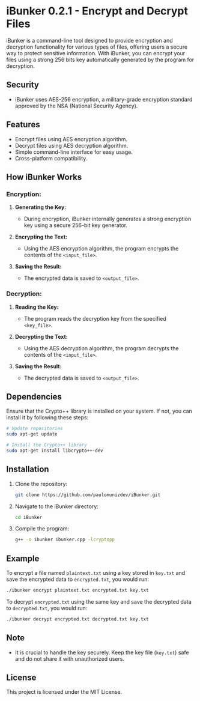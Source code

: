 # iBunker 0.2.1 - Encrypt and Decrypt Files

iBunker is a command-line tool designed to provide encryption and decryption functionality for various types of files, offering users a secure way to protect sensitive information. With iBunker, you can encrypt your files using a strong 256 bits key automatically generated by the program for decryption.

## Security

- iBunker uses AES-256 encryption, a military-grade encryption standard approved by the NSA (National Security Agency).

## Features

- Encrypt files using AES encryption algorithm.
- Decrypt files using AES decryption algorithm.
- Simple command-line interface for easy usage.
- Cross-platform compatibility.

## How iBunker Works

### Encryption:

1. **Generating the Key:**
   - During encryption, iBunker internally generates a strong encryption key using a secure 256-bit key generator.

2. **Encrypting the Text:**
   - Using the AES encryption algorithm, the program encrypts the contents of the `<input_file>`.

3. **Saving the Result:**
   - The encrypted data is saved to `<output_file>`.

### Decryption:

1. **Reading the Key:**
   - The program reads the decryption key from the specified `<key_file>`.

2. **Decrypting the Text:**
   - Using the AES decryption algorithm, the program decrypts the contents of the `<input_file>`.

3. **Saving the Result:**
   - The decrypted data is saved to `<output_file>`.

## Dependencies

Ensure that the Crypto++ library is installed on your system. If not, you can install it by following these steps:

```bash
# Update repositories
sudo apt-get update

# Install the Crypto++ library
sudo apt-get install libcrypto++-dev
```

## Installation

1. Clone the repository:
    ```bash
    git clone https://github.com/paulomunizdev/iBunker.git
    ```

2. Navigate to the iBunker directory:
    ```bash
    cd iBunker
    ```

3. Compile the program:
    ```bash
    g++ -o ibunker ibunker.cpp -lcryptopp
    ```

## Example

To encrypt a file named `plaintext.txt` using a key stored in `key.txt` and save the encrypted data to `encrypted.txt`, you would run:

```bash
./ibunker encrypt plaintext.txt encrypted.txt key.txt
```

To decrypt `encrypted.txt` using the same key and save the decrypted data to `decrypted.txt`, you would run:

```bash
./ibunker decrypt encrypted.txt decrypted.txt key.txt
```

## Note

- It is crucial to handle the key securely. Keep the key file (`key.txt`) safe and do not share it with unauthorized users.

## License

This project is licensed under the MIT License.


